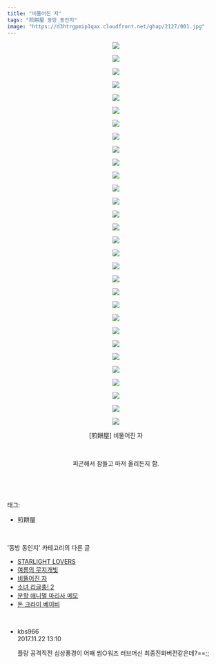 ```yaml
---
title: "비뚤어진 자"
tags: "煎餅屋 동방_동인지"
image: "https://d3htrgpmip1qax.cloudfront.net/ghap/2127/001.jpg"
---
```

<div class="article">
<p style="text-align: center; clear: none; float: none;"><img src="{{ site.imgserver5 }}/ghap/2127/001.jpg"/></p>
<p style="text-align: center; clear: none; float: none;"><img src="{{ site.imgserver5 }}/ghap/2127/002.jpg"/></p>
<p style="text-align: center; clear: none; float: none;"><img src="{{ site.imgserver5 }}/ghap/2127/003.jpg"/></p>
<p style="text-align: center; clear: none; float: none;"><img src="{{ site.imgserver5 }}/ghap/2127/004.jpg"/></p>
<p style="text-align: center; clear: none; float: none;"><img src="{{ site.imgserver5 }}/ghap/2127/005.jpg"/></p>
<p style="text-align: center; clear: none; float: none;"><img src="{{ site.imgserver5 }}/ghap/2127/006.jpg"/></p>
<p style="text-align: center; clear: none; float: none;"><img src="{{ site.imgserver5 }}/ghap/2127/007.jpg"/></p>
<p style="text-align: center; clear: none; float: none;"><img src="{{ site.imgserver5 }}/ghap/2127/008.jpg"/></p>
<p style="text-align: center; clear: none; float: none;"><img src="{{ site.imgserver5 }}/ghap/2127/009.jpg"/></p>
<p style="text-align: center; clear: none; float: none;"><img src="{{ site.imgserver5 }}/ghap/2127/010.jpg"/></p>
<p style="text-align: center; clear: none; float: none;"><img src="{{ site.imgserver5 }}/ghap/2127/011.jpg"/></p>
<p style="text-align: center; clear: none; float: none;"><img src="{{ site.imgserver5 }}/ghap/2127/012.jpg"/></p>
<p style="text-align: center; clear: none; float: none;"><img src="{{ site.imgserver5 }}/ghap/2127/013.jpg"/></p>
<p style="text-align: center; clear: none; float: none;"><img src="{{ site.imgserver5 }}/ghap/2127/014.jpg"/></p>
<p style="text-align: center; clear: none; float: none;"><img src="{{ site.imgserver5 }}/ghap/2127/015.jpg"/></p>
<p style="text-align: center; clear: none; float: none;"><img src="{{ site.imgserver5 }}/ghap/2127/016.jpg"/></p>
<p style="text-align: center; clear: none; float: none;"><img src="{{ site.imgserver5 }}/ghap/2127/017.jpg"/></p>
<p style="text-align: center; clear: none; float: none;"><img src="{{ site.imgserver5 }}/ghap/2127/018.jpg"/></p>
<p style="text-align: center; clear: none; float: none;"><img src="{{ site.imgserver5 }}/ghap/2127/019.jpg"/></p>
<p style="text-align: center; clear: none; float: none;"><img src="{{ site.imgserver5 }}/ghap/2127/020.jpg"/></p>
<p style="text-align: center; clear: none; float: none;"><img src="{{ site.imgserver5 }}/ghap/2127/021.jpg"/></p>
<p style="text-align: center; clear: none; float: none;"><img src="{{ site.imgserver5 }}/ghap/2127/022.jpg"/></p>
<p style="text-align: center; clear: none; float: none;"><img src="{{ site.imgserver5 }}/ghap/2127/023.jpg"/></p>
<p style="text-align: center; clear: none; float: none;"><img src="{{ site.imgserver5 }}/ghap/2127/024.jpg"/></p>
<p style="text-align: center; clear: none; float: none;"><img src="{{ site.imgserver5 }}/ghap/2127/025.jpg"/></p>
<p style="text-align: center; clear: none; float: none;"><img src="{{ site.imgserver5 }}/ghap/2127/026.jpg"/></p>
<p style="text-align: center; clear: none; float: none;"><img src="{{ site.imgserver5 }}/ghap/2127/027.jpg"/></p>
<p style="text-align: center; clear: none; float: none;"><img src="{{ site.imgserver5 }}/ghap/2127/028.jpg"/></p>
<p style="text-align: center; clear: none; float: none;"><img src="{{ site.imgserver5 }}/ghap/2127/029.jpg"/></p>
<p style="text-align: center; clear: none; float: none;"><img src="{{ site.imgserver5 }}/ghap/2127/030.jpg"/></p>
<p style="text-align: center; clear: none; float: none;">[煎餅屋] 비뚤어진 자</p>
<p style="text-align: center; clear: none; float: none;"><br/></p>
<p style="text-align: center; clear: none; float: none;">피곤해서 잠들고 마저 올리든지 함.</p>
<p><br/></p>
</div><br/>
<div class="tagTrail">
<p>태그: </p>
<ul>
<li>煎餅屋</li>
</ul>
</div><br/>
<div class="another">
<p>'동방 동인지' 카테고리의 다른 글</p>
<ul>
<li><a href="/ghap_2129">STARLIGHT LOVERS</a></li>
<li><a href="/ghap_2128">여름의 무지개빛</a></li>
<li><a href="/ghap_2127">비뚤어진 자</a></li>
<li><a href="/ghap_2126">소녀 리글충! 2</a></li>
<li><a href="/ghap_2125">분할 애니멀 마리사 메모</a></li>
<li><a href="/ghap_2123">돈 크라이 베이비</a></li>
</ul>
</div><br/>
<div class="cb_module cb_fluid">
<div class="cb_wrt cb_profile">
<div class="comment">
<ul>
<li class="cb_thumb_off" id="comment15135049">
<div class="cb_comment_area">
<div class="cb_info_area">
<div class="cb_section">
<span class="cb_nick_name">kbs966</span>
</div>
<div class="cb_section">
<span class="cb_date">2017.11.22 13:10 </span>
</div>
</div>
<div class="cb_dsc_comment">
<p class="cb_dsc">
											플랑 공격직전 심상풍경이 어째 썸○워즈 러브머신 최종진화버전같은데?==;;
										</p>
</div>
</div></li>
</ul>
</div>
</div><!-- commentList close -->
</div><br/>
